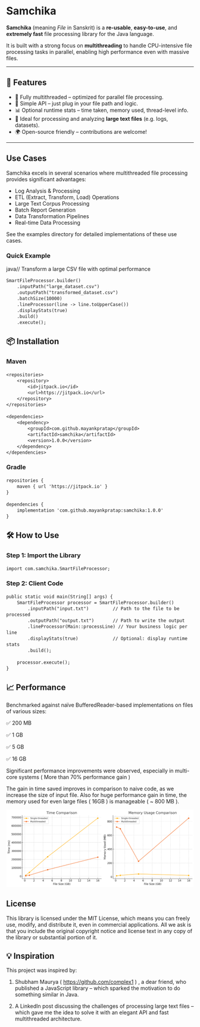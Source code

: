 # Samchika

**Samchika** (meaning _File_ in Sanskrit) is a **re-usable**, **easy-to-use**, and **extremely fast** file processing library for the Java language.

It is built with a strong focus on **multithreading** to handle CPU-intensive file processing tasks in parallel, enabling high performance even with massive files.

---

## 🚀 Features

- 🔁 Fully multithreaded – optimized for parallel file processing.
- 🧩 Simple API – just plug in your file path and logic.
- 📊 Optional runtime stats – time taken, memory used, thread-level info.
- 🧪 Ideal for processing and analyzing **large text files** (e.g. logs, datasets).
- 🌍 Open-source friendly – contributions are welcome!

---

## Use Cases
Samchika excels in several scenarios where multithreaded file processing provides significant advantages:

- Log Analysis & Processing
- ETL (Extract, Transform, Load) Operations
- Large Text Corpus Processing
- Batch Report Generation
- Data Transformation Pipelines
- Real-time Data Processing

See the examples directory for detailed implementations of these use cases.

### Quick Example
java// Transform a large CSV file with optimal performance

```
SmartFileProcessor.builder()
    .inputPath("large_dataset.csv")
    .outputPath("transformed_dataset.csv")
    .batchSize(10000)
    .lineProcessor(line -> line.toUpperCase())
    .displayStats(true)
    .build()
    .execute();
```

## 📦 Installation

### Maven

```
<repositories>
    <repository>
        <id>jitpack.io</id>
        <url>https://jitpack.io</url>
    </repository>
</repositories>

<dependencies>
    <dependency>
        <groupId>com.github.mayankpratap</groupId>
        <artifactId>samchika</artifactId>
        <version>1.0.0</version>
    </dependency>
</dependencies>

```

### Gradle
```
repositories {
    maven { url 'https://jitpack.io' }
}

dependencies {
    implementation 'com.github.mayankpratap:samchika:1.0.0'
}

```

## 🛠️ How to Use

### Step 1: Import the Library 

```
import com.samchika.SmartFileProcessor;
```

### Step 2: Client Code 

```
public static void main(String[] args) {
    SmartFileProcessor processor = SmartFileProcessor.builder()
        .inputPath("input.txt")         // Path to the file to be processed
        .outputPath("output.txt")       // Path to write the output
        .lineProcessor(Main::processLine) // Your business logic per line
        .displayStats(true)             // Optional: display runtime stats
        .build();

    processor.execute();
}
```

## 📈 Performance
Benchmarked against naïve BufferedReader-based implementations on files of various sizes:

✅ 200 MB

✅ 1 GB

✅ 5 GB

✅ 16 GB

Significant performance improvements were observed, especially in multi-core systems ( More than 70% performance gain ) 

The gain in time saved improves in comparison to naive code, as we increase the size of input file.  Also for huge performance gain in time, the memory used for even large files ( 16GB ) is manageable ( ~ 800 MB ).


![Perf visualization](images/time_memory.jpg)

## License
This library is licensed under the MIT License, which means you can freely use, modify, and distribute it, even in commercial applications. All we ask is that you include the original copyright notice and license text in any copy of the library or substantial portion of it.

## 💡 Inspiration

This project was inspired by:

1) Shubham Maurya ( https://github.com/complex1 ) , a dear friend,  who published a JavaScript library – which sparked the motivation to do something similar in Java.

2) A LinkedIn post discussing the challenges of processing large text files – which gave me the idea to solve it with an elegant API and fast multithreaded architecture.


